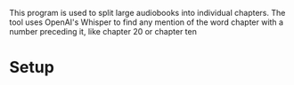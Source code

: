 This program is used to split large audiobooks into individual chapters. The tool uses OpenAI's Whisper to find any mention of the word chapter with a number preceding it, 
like chapter 20 or chapter ten
# Setup
